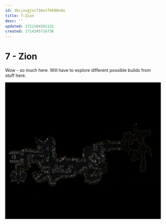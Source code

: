 ```yaml
---
id: 3bcjxvgjvcf16olfk698nda
title: 7-Zion
desc: ''
updated: 1722104501131
created: 1714345716736
---
```


# 7 - Zion

Wow - so much here.
Will have to explore different possible builds from stuff here.

![](assets/images/FlakSchematicShockpuncher_-7_Zion_mapturn_491.png)